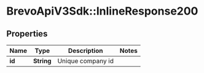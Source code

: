 # BrevoApiV3Sdk::InlineResponse200

## Properties
Name | Type | Description | Notes
------------ | ------------- | ------------- | -------------
**id** | **String** | Unique company id | 


